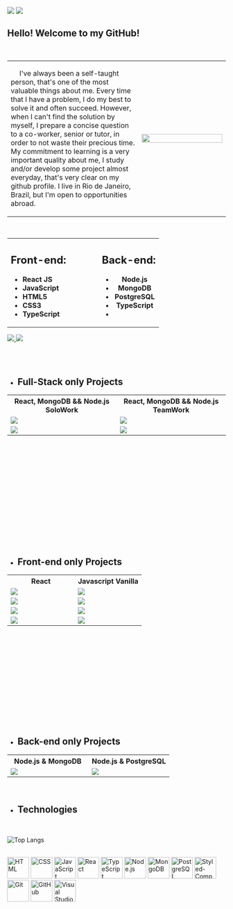 ![](https://img.shields.io/github/followers/lucasreis64?logo=github&style=for-the-badge) ![](https://img.shields.io/github/stars/lucasreis64?logo=github&style=for-the-badge)

## **Hello! Welcome to my GitHub!**

<br>

<table>
  <tbody>
    <tr>
      <td align="left" width="60%">
         <p style="text-indent: 20px;">I've always been a self-taught person, that's one of the most valuable things about me. Every time that I have a problem, I do my best to solve it and often succeed. However, when I can't find the solution by myself, I prepare a concise question to a co-worker, senior or tutor, in order to not waste their precious time. My commitment to learning is a very important quality about me, I study and/or develop some project almost everyday, that's very clear on my github profile. I live in Rio de Janeiro, Brazil, but I'm open to opportunities abroad.</p>
      </td>
      <td align="right" width="40%">
         <img width="100%" src="https://pa1.narvii.com/6385/5024d9730cbc9b86fae5d49293e865ad998306c6_hq.gif"/>
      </td>
   </tr>
  </tbody>
</table>

<br>

<table>
  <tbody>
    <tr>
      <td align="left" width="60%">
         <div>

   ## **Front-end:**

   -   **React JS**
   -   **JavaScript**
   -   **HTML5**
   -   **CSS3**
   -   **TypeScript**

</div>
      </td>
      <td align="center" width="40%">
         
<div>

   ## **Back-end:**

   -   **Node.js**
   -   **MongoDB**
   -   **PostgreSQL**
   -   **TypeScript**
   -   
</div>
   </tr>
  </tbody>
</table>
<div>

<a href="mailto: lucasreis64@gmail.com" target="_blank">
  <img src="https://img.shields.io/badge/-gmail-red?style=for-the-badge&logo=gmail&logoColor=white">
</a>
 <a href="https://www.linkedin.com/in/lucas-reis-b2a054243/" target="_blank">
  <img src="https://img.shields.io/badge/-linkedin-blue?style=for-the-badge&logo=linkedin&logoColor=white">
</a>

<br><br>


- ## **Full-Stack only Projects**

<table height="310px">
  <tbody>
    <tr>
      <th align="center" width="50%"> React, MongoDB && Node.js SoloWork </th>
      <th align="center"width="50%"> React, MongoDB && Node.js TeamWork</th>
    </tr>
    <tr>
      <td>
         <a href="https://github.com/lucasreis64/mywallet~front"><img src="https://github-readme-stats.vercel.app/api/pin/?username=lucasreis64&repo=mywallet-front&theme=github_dark"></a>
      </td>
      <td>
         <a href="https://github.com/lucasreis64/e-commerce-front"><img src="https://github-readme-stats.vercel.app/api/pin/?username=lucasreis64&repo=e-commerce-front&theme=github_dark"></a>
      </td>
   </tr>
   <tr>
      <td>
           <a href="https://github.com/lucasreis64/mywallet-back"><img src="https://github-readme-stats.vercel.app/api/pin/?username=lucasreis64&repo=mywallet-back&theme=github_dark"></a>
      </td>
      <td>
         <a href="https://github.com/lucasreis64/e-commerce-back"><img src="https://github-readme-stats.vercel.app/api/pin/?username=lucasreis64&repo=e-commerce-back&theme=github_dark"></a>
      </td>
    </tr>
  </tbody>
</table>

<br>


- ## **Front-end only Projects**

<table height="310px">
  <tbody>
    <tr>
      <th align="center" width="50%"> React </th>
      <th align="center" width="50%">Javascript Vanilla</th>
    </tr>
    <tr>
         <td>
           <a href="https://github.com/lucasreis64/trackit"><img src="https://github-readme-stats.vercel.app/api/pin/?username=lucasreis64&repo=trackit&theme=github_dark"></a>
         </td>
         <td>
           <a href="https://github.com/lucasreis64/parrotscardgame"><img src="https://github-readme-stats.vercel.app/api/pin/?username=lucasreis64&repo=parrotscardgame&theme=github_dark"></a>
         </td>
   </tr>
   <tr>
         <td>
           <a href="https://github.com/lucasreis64/zaprecall"><img src="https://github-readme-stats.vercel.app/api/pin/?username=lucasreis64&repo=zaprecall&theme=github_dark"></a>
         </td>
         <td>
            <a href="https://github.com/lucasreis64/driveneats"><img src="https://github-readme-stats.vercel.app/api/pin/?username=lucasreis64&repo=driveneats&theme=github_dark"></a>
         </td>
    </tr>
    <tr>
         <td>
           <a href="https://github.com/lucasreis64/cineflex"><img src="https://github-readme-stats.vercel.app/api/pin/?username=lucasreis64&repo=cineflex&theme=github_dark"></a>
         </td>
         <td>
           <a href="https://github.com/lucasreis64/batepapouol"><img src="https://github-readme-stats.vercel.app/api/pin/?username=lucasreis64&repo=batepapouol&theme=github_dark"></a>
         </td>
    </tr>
    <tr>
         <td>
           <a href="https://github.com/lucasreis64/instagramreact"><img src="https://github-readme-stats.vercel.app/api/pin/?username=lucasreis64&repo=instagramreact&theme=github_dark"></a>
         </td>
         <td>
           <a href="https://github.com/lucasreis64/BuzzQuizz"><img src="https://github-readme-stats.vercel.app/api/pin/?username=lucasreis64&repo=BuzzQuizz&theme=github_dark"></a>
         </td>
    </tr>

  </tbody>
</table>

<br>

- ## **Back-end only Projects**

<table>
   <tbody>
      <tr>
         <th align="center" width="50%">Node.js & MongoDB</th>
         <th align="center" width="50%">Node.js & PostgreSQL</th>
      </tr>
      <tr>
         <td>
           <a href="https://github.com/lucasreis64/batepapo-uol-api"><img src="https://github-readme-stats.vercel.app/api/pin/?username=lucasreis64&repo=batepapo-uol-api&theme=github_dark"></a>
         </td>
         <td>
           <a href="https://github.com/lucasreis64/boardcamp"><img src="https://github-readme-stats.vercel.app/api/pin/?username=lucasreis64&repo=boardcamp&theme=github_dark"></a>
         </td>
      </tr>
   </tbody>
</table>

<br>

- ## **Technologies**
<br>

![Top Langs](https://github-readme-stats.vercel.app/api/top-langs/?username=lucasreis64&title_color=FF6700&bg_color=000&text_color=fff)

<br>
<div>
   <img height="50" src="https://user-images.githubusercontent.com/25181517/192158954-f88b5814-d510-4564-b285-dff7d6400dad.png" alt="HTML" title="HTML" />
 <img height="50" src="https://user-images.githubusercontent.com/25181517/183898674-75a4a1b1-f960-4ea9-abcb-637170a00a75.png" alt="CSS" title="CSS" />
   <img height="50" src="https://user-images.githubusercontent.com/25181517/117447155-6a868a00-af3d-11eb-9cfe-245df15c9f3f.png" alt="JavaScript" title="JavaScript" />
 <img height="50" src="https://user-images.githubusercontent.com/25181517/183897015-94a058a6-b86e-4e42-a37f-bf92061753e5.png" alt="React" title="React" />
  <img height="50" src="https://static-00.iconduck.com/assets.00/typescript-icon-icon-512x512-yh0yu3ta.png" alt="TypeScript" title="TypeScript" />
  <img height="50" src="https://cdn-icons-png.flaticon.com/512/919/919825.png" alt="Node.js" title="Node.js" />
    <img height="50" src="https://img.icons8.com/color/480/mongodb.png" alt="MongoDB" title="MongoDB" /> 
  <img height="50" src="https://upload.wikimedia.org/wikipedia/commons/thumb/2/29/Postgresql_elephant.svg/1200px-Postgresql_elephant.svg.png" alt="PostgreSQL" title="PostgreSQL" /> 
 <img height="50" src="https://raw.githubusercontent.com/styled-components/brand/master/styled-components.png" alt="Styled-Components" title="Styled-Components" />
 <img height="50" src="https://user-images.githubusercontent.com/25181517/192108372-f71d70ac-7ae6-4c0d-8395-51d8870c2ef0.png" alt="Git" title="Git" />
 <img height="50" src="https://user-images.githubusercontent.com/25181517/192108374-8da61ba1-99ec-41d7-80b8-fb2f7c0a4948.png" alt="GitHub" title="GitHub" />
 <img height="50" src="https://user-images.githubusercontent.com/25181517/192108891-d86b6220-e232-423a-bf5f-90903e6887c3.png" alt="Visual Studio Code" title="Visual Studio Code" />

</div>

<br>

